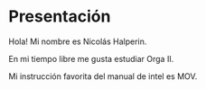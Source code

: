# Presentación
Hola! Mi nombre es Nicolás Halperin.

En mi tiempo libre me gusta estudiar Orga II.

Mi instrucción favorita del manual de intel es MOV.